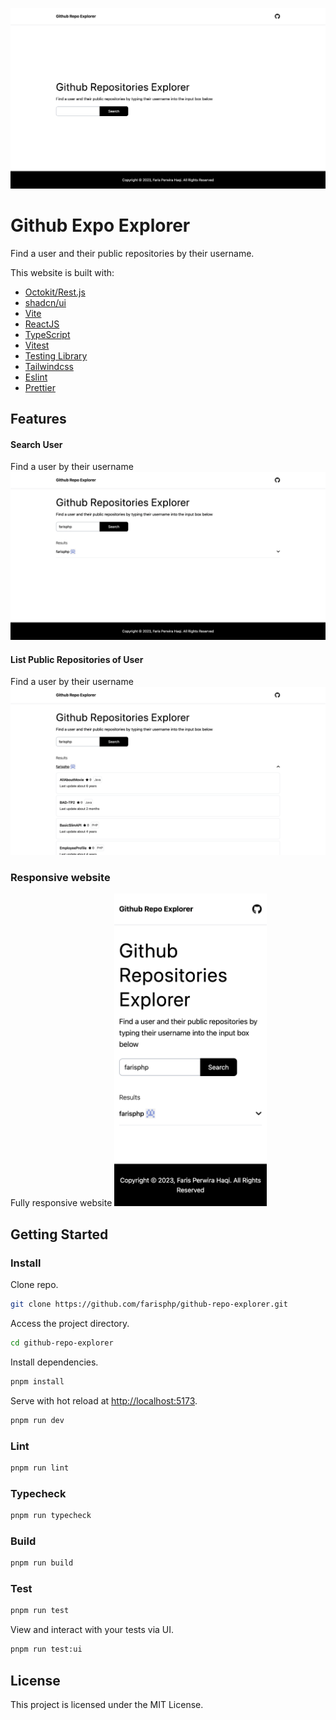 ![github expo explorer](https://github.com/farisphp/github-repo-explorer/blob/main/images/home-preview.png?raw=true)

# Github Expo Explorer

Find a user and their public repositories by their username.

This website is built with:

- [Octokit/Rest.js](https://github.com/octokit/rest.js)
- [shadcn/ui](https://ui.shadcn.com/)
- [Vite](https://vitejs.dev)
- [ReactJS](https://reactjs.org)
- [TypeScript](https://www.typescriptlang.org)
- [Vitest](https://vitest.dev)
- [Testing Library](https://testing-library.com)
- [Tailwindcss](https://tailwindcss.com)
- [Eslint](https://eslint.org)
- [Prettier](https://prettier.io)

## Features

#### Search User

Find a user by their username
![Search user](https://github.com/farisphp/github-repo-explorer/blob/main/images/user-preview.png?raw=true)

#### List Public Repositories of User

Find a user by their username
![List Public Repositories of User](https://github.com/farisphp/github-repo-explorer/blob/main/images/search-preview.png?raw=true)

### Responsive website

Fully responsive website
<img src="https://github.com/farisphp/github-repo-explorer/blob/main/images/responsive_preview.png?raw=true" height="500px" />

## Getting Started

### Install

Clone repo.

```bash
git clone https://github.com/farisphp/github-repo-explorer.git
```

Access the project directory.

```bash
cd github-repo-explorer
```

Install dependencies.

```bash
pnpm install
```

Serve with hot reload at <http://localhost:5173>.

```bash
pnpm run dev
```

### Lint

```bash
pnpm run lint
```

### Typecheck

```bash
pnpm run typecheck
```

### Build

```bash
pnpm run build
```

### Test

```bash
pnpm run test
```

View and interact with your tests via UI.

```bash
pnpm run test:ui
```

## License

This project is licensed under the MIT License.
